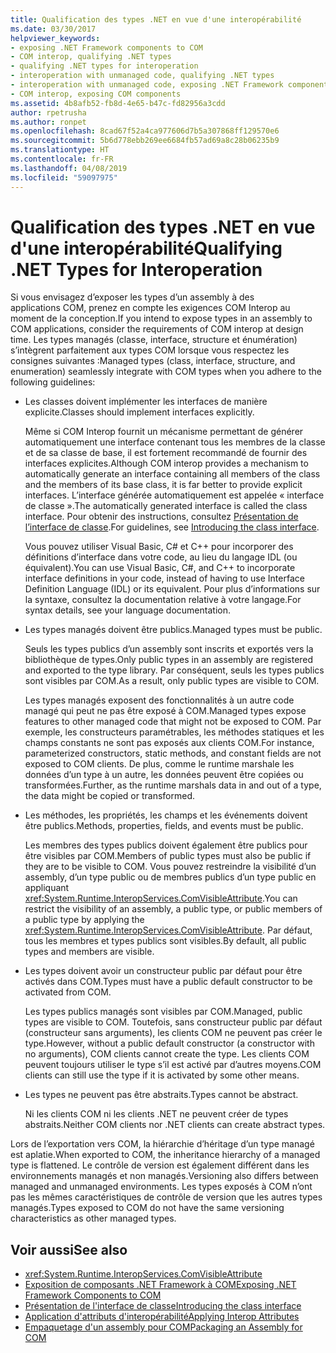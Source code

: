 ```yaml
---
title: Qualification des types .NET en vue d'une interopérabilité
ms.date: 03/30/2017
helpviewer_keywords:
- exposing .NET Framework components to COM
- COM interop, qualifying .NET types
- qualifying .NET types for interoperation
- interoperation with unmanaged code, qualifying .NET types
- interoperation with unmanaged code, exposing .NET Framework components
- COM interop, exposing COM components
ms.assetid: 4b8afb52-fb8d-4e65-b47c-fd82956a3cdd
author: rpetrusha
ms.author: ronpet
ms.openlocfilehash: 8cad67f52a4ca977606d7b5a307868ff129570e6
ms.sourcegitcommit: 5b6d778ebb269ee6684fb57ad69a8c28b06235b9
ms.translationtype: HT
ms.contentlocale: fr-FR
ms.lasthandoff: 04/08/2019
ms.locfileid: "59097975"
---
```

# <a name="qualifying-net-types-for-interoperation"></a><span data-ttu-id="cca4e-102">Qualification des types .NET en vue d'une interopérabilité</span><span class="sxs-lookup"><span data-stu-id="cca4e-102">Qualifying .NET Types for Interoperation</span></span>
<span data-ttu-id="cca4e-103">Si vous envisagez d’exposer les types d’un assembly à des applications COM, prenez en compte les exigences COM Interop au moment de la conception.</span><span class="sxs-lookup"><span data-stu-id="cca4e-103">If you intend to expose types in an assembly to COM applications, consider the requirements of COM interop at design time.</span></span> <span data-ttu-id="cca4e-104">Les types managés (classe, interface, structure et énumération) s’intègrent parfaitement aux types COM lorsque vous respectez les consignes suivantes :</span><span class="sxs-lookup"><span data-stu-id="cca4e-104">Managed types (class, interface, structure, and enumeration) seamlessly integrate with COM types when you adhere to the following guidelines:</span></span>  
  
-   <span data-ttu-id="cca4e-105">Les classes doivent implémenter les interfaces de manière explicite.</span><span class="sxs-lookup"><span data-stu-id="cca4e-105">Classes should implement interfaces explicitly.</span></span>  
  
     <span data-ttu-id="cca4e-106">Même si COM Interop fournit un mécanisme permettant de générer automatiquement une interface contenant tous les membres de la classe et de sa classe de base, il est fortement recommandé de fournir des interfaces explicites.</span><span class="sxs-lookup"><span data-stu-id="cca4e-106">Although COM interop provides a mechanism to automatically generate an interface containing all members of the class and the members of its base class, it is far better to provide explicit interfaces.</span></span> <span data-ttu-id="cca4e-107">L’interface générée automatiquement est appelée « interface de classe ».</span><span class="sxs-lookup"><span data-stu-id="cca4e-107">The automatically generated interface is called the class interface.</span></span> <span data-ttu-id="cca4e-108">Pour obtenir des instructions, consultez [Présentation de l’interface de classe](com-callable-wrapper.md#introducing-the-class-interface).</span><span class="sxs-lookup"><span data-stu-id="cca4e-108">For guidelines, see [Introducing the class interface](com-callable-wrapper.md#introducing-the-class-interface).</span></span>  
  
     <span data-ttu-id="cca4e-109">Vous pouvez utiliser Visual Basic, C# et C++ pour incorporer des définitions d’interface dans votre code, au lieu du langage IDL (ou équivalent).</span><span class="sxs-lookup"><span data-stu-id="cca4e-109">You can use Visual Basic, C#, and C++ to incorporate interface definitions in your code, instead of having to use Interface Definition Language (IDL) or its equivalent.</span></span> <span data-ttu-id="cca4e-110">Pour plus d’informations sur la syntaxe, consultez la documentation relative à votre langage.</span><span class="sxs-lookup"><span data-stu-id="cca4e-110">For syntax details, see your language documentation.</span></span>  
  
-   <span data-ttu-id="cca4e-111">Les types managés doivent être publics.</span><span class="sxs-lookup"><span data-stu-id="cca4e-111">Managed types must be public.</span></span>  
  
     <span data-ttu-id="cca4e-112">Seuls les types publics d’un assembly sont inscrits et exportés vers la bibliothèque de types.</span><span class="sxs-lookup"><span data-stu-id="cca4e-112">Only public types in an assembly are registered and exported to the type library.</span></span> <span data-ttu-id="cca4e-113">Par conséquent, seuls les types publics sont visibles par COM.</span><span class="sxs-lookup"><span data-stu-id="cca4e-113">As a result, only public types are visible to COM.</span></span>  
  
     <span data-ttu-id="cca4e-114">Les types managés exposent des fonctionnalités à un autre code managé qui peut ne pas être exposé à COM.</span><span class="sxs-lookup"><span data-stu-id="cca4e-114">Managed types expose features to other managed code that might not be exposed to COM.</span></span> <span data-ttu-id="cca4e-115">Par exemple, les constructeurs paramétrables, les méthodes statiques et les champs constants ne sont pas exposés aux clients COM.</span><span class="sxs-lookup"><span data-stu-id="cca4e-115">For instance, parameterized constructors, static methods, and constant fields are not exposed to COM clients.</span></span> <span data-ttu-id="cca4e-116">De plus, comme le runtime marshale les données d’un type à un autre, les données peuvent être copiées ou transformées.</span><span class="sxs-lookup"><span data-stu-id="cca4e-116">Further, as the runtime marshals data in and out of a type, the data might be copied or transformed.</span></span>  
  
-   <span data-ttu-id="cca4e-117">Les méthodes, les propriétés, les champs et les événements doivent être publics.</span><span class="sxs-lookup"><span data-stu-id="cca4e-117">Methods, properties, fields, and events must be public.</span></span>  
  
     <span data-ttu-id="cca4e-118">Les membres des types publics doivent également être publics pour être visibles par COM.</span><span class="sxs-lookup"><span data-stu-id="cca4e-118">Members of public types must also be public if they are to be visible to COM.</span></span> <span data-ttu-id="cca4e-119">Vous pouvez restreindre la visibilité d’un assembly, d’un type public ou de membres publics d’un type public en appliquant <xref:System.Runtime.InteropServices.ComVisibleAttribute>.</span><span class="sxs-lookup"><span data-stu-id="cca4e-119">You can restrict the visibility of an assembly, a public type, or public members of a public type by applying the <xref:System.Runtime.InteropServices.ComVisibleAttribute>.</span></span> <span data-ttu-id="cca4e-120">Par défaut, tous les membres et types publics sont visibles.</span><span class="sxs-lookup"><span data-stu-id="cca4e-120">By default, all public types and members are visible.</span></span>  
  
-   <span data-ttu-id="cca4e-121">Les types doivent avoir un constructeur public par défaut pour être activés dans COM.</span><span class="sxs-lookup"><span data-stu-id="cca4e-121">Types must have a public default constructor to be activated from COM.</span></span>  
  
     <span data-ttu-id="cca4e-122">Les types publics managés sont visibles par COM.</span><span class="sxs-lookup"><span data-stu-id="cca4e-122">Managed, public types are visible to COM.</span></span> <span data-ttu-id="cca4e-123">Toutefois, sans constructeur public par défaut (constructeur sans arguments), les clients COM ne peuvent pas créer le type.</span><span class="sxs-lookup"><span data-stu-id="cca4e-123">However, without a public default constructor (a constructor with no arguments), COM clients cannot create the type.</span></span> <span data-ttu-id="cca4e-124">Les clients COM peuvent toujours utiliser le type s’il est activé par d’autres moyens.</span><span class="sxs-lookup"><span data-stu-id="cca4e-124">COM clients can still use the type if it is activated by some other means.</span></span>  
  
-   <span data-ttu-id="cca4e-125">Les types ne peuvent pas être abstraits.</span><span class="sxs-lookup"><span data-stu-id="cca4e-125">Types cannot be abstract.</span></span>  
  
     <span data-ttu-id="cca4e-126">Ni les clients COM ni les clients .NET ne peuvent créer de types abstraits.</span><span class="sxs-lookup"><span data-stu-id="cca4e-126">Neither COM clients nor .NET clients can create abstract types.</span></span>  
  
 <span data-ttu-id="cca4e-127">Lors de l’exportation vers COM, la hiérarchie d’héritage d’un type managé est aplatie.</span><span class="sxs-lookup"><span data-stu-id="cca4e-127">When exported to COM, the inheritance hierarchy of a managed type is flattened.</span></span> <span data-ttu-id="cca4e-128">Le contrôle de version est également différent dans les environnements managés et non managés.</span><span class="sxs-lookup"><span data-stu-id="cca4e-128">Versioning also differs between managed and unmanaged environments.</span></span> <span data-ttu-id="cca4e-129">Les types exposés à COM n’ont pas les mêmes caractéristiques de contrôle de version que les autres types managés.</span><span class="sxs-lookup"><span data-stu-id="cca4e-129">Types exposed to COM do not have the same versioning characteristics as other managed types.</span></span>  
  
## <a name="see-also"></a><span data-ttu-id="cca4e-130">Voir aussi</span><span class="sxs-lookup"><span data-stu-id="cca4e-130">See also</span></span>

- <xref:System.Runtime.InteropServices.ComVisibleAttribute>
- [<span data-ttu-id="cca4e-131">Exposition de composants .NET Framework à COM</span><span class="sxs-lookup"><span data-stu-id="cca4e-131">Exposing .NET Framework Components to COM</span></span>](../../../docs/framework/interop/exposing-dotnet-components-to-com.md)
- [<span data-ttu-id="cca4e-132">Présentation de l'interface de classe</span><span class="sxs-lookup"><span data-stu-id="cca4e-132">Introducing the class interface</span></span>](com-callable-wrapper.md#introducing-the-class-interface)
- [<span data-ttu-id="cca4e-133">Application d'attributs d'interopérabilité</span><span class="sxs-lookup"><span data-stu-id="cca4e-133">Applying Interop Attributes</span></span>](../../../docs/framework/interop/applying-interop-attributes.md)
- [<span data-ttu-id="cca4e-134">Empaquetage d'un assembly pour COM</span><span class="sxs-lookup"><span data-stu-id="cca4e-134">Packaging an Assembly for COM</span></span>](../../../docs/framework/interop/packaging-an-assembly-for-com.md)
